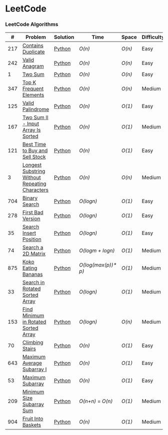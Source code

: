 LeetCode
========

### LeetCode Algorithms
 
 


| # | Problem | Solution | Time | Space | Difficulty |
|---| ------- | -------- | ---- | ----- | ---------- |
|217|[Contains Duplicate](https://leetcode.com/problems/contains-duplicate/) | [Python](./Arrays/ContainsDuplicate/containsDuplicate.py)|_O(n)_|_O(n)_|Easy|
|242|[Valid Anagram](https://leetcode.com/problems/valid-anagram/) | [Python](./Arrays/ValidAnagram/validAnagram.py)|_O(n)_|_O(n)_|Easy|
|1|[Two Sum](https://leetcode.com/problems/two-sum/) | [Python](./Arrays/TwoSum/twoSum.py)|_O(n)_|_O(n)_|Easy|
|347|[Top K Frequent Elements](https://leetcode.com/problems/top-k-frequent-elements/) | [Python](./Arrays/TopKFrequentElements/topKFrequentElements.py)|_O(n)_|_O(n)_|Medium|
|125|[Valid Palindrome](https://leetcode.com/problems/valid-palindrome/) | [Python](./TwoPointers/ValidPalindrome/validPalindrome.py)|_O(n)_|_O(1)_|Easy|
|167|[Two Sum II - Input Array Is Sorted](https://leetcode.com/problems/two-sum-ii-input-array-is-sorted/) | [Python](./TwoPointers/TwoSumIiInputArrayIsSorted/twoSumIiInputArrayIsSorted.py)|_O(n)_|_O(1)_|Medium|
|121|[Best Time to Buy and Sell Stock](https://leetcode.com/problems/best-time-to-buy-and-sell-stock/submissions/) | [Python](./SlidingWindows/BestTimeToBuyAndSellStock/bestTimeToBuyAndSellStock.py)|_O(n)_|_O(1)_|Easy|
|3|[Longest Substring Without Repeating Characters](https://leetcode.com/problems/longest-substring-without-repeating-characters/) | [Python](./SlidingWindow/LongestSubstringWithoutRepeatingCharacters/longestSubstringWithoutRepeatingCharacters.py)|_O(n)_|_O(n)_|Medium|
|704|[Binary Search](https://leetcode.com/problems/binary-search) | [Python](./BinarySearch/BinarySearch/binarySearch.py)|_O(logn)_|_O(1)_|Easy|
|278|[First Bad Version](https://leetcode.com/problems/first-bad-version/) | [Python](./BinarySearch/FirstBadVersion/firstBadVersion.py)|_O(logn)_|_O(1)_|Easy|
|35|[Search Insert Position](https://leetcode.com/problems/search-insert-position/) | [Python](./BinarySearch/SearchInsertPosition/searchInsertPosition.py)|_O(logn)_|_O(1)_|Easy|
|74|[Search a 2D Matrix](https://leetcode.com/problems/search-a-2d-matrix/) | [Python](./BinarySearch/SearchA2dMatrix/searchA2dMatrix.py)|_O(logm + logn)_|_O(1)_|Medium|
|875|[Koko Eating Bananas](https://leetcode.com/problems/koko-eating-bananas) | [Python](./BinarySearch/KokoEatingBananas/kokoEatingBananas.py)|_O(log(max(p))* p)_|_O(1)_|Medium|
|33|[Search in Rotated Sorted Array](https://leetcode.com/problems/search-in-rotated-sorted-array/) | [Python](./BinarySearch/SearchInRotatedSortedArray/searchInRotatedSortedArray.py)|_O(logn)_|_O(1)_|Medium|
|153|[Find Minimum in Rotated Sorted Array](https://leetcode.com/problems/find-minimum-in-rotated-sorted-array/) | [Python](./BinarySearch/FindMinimumInRotatedSortedArray/findMinimumInRotatedSortedArray.py)|_O(logn)_|_O(n)_|Medium|
|70|[Climbing Stairs](https://leetcode.com/problems/climbing-stairs) | [Python](./DynamicProgramming/ClimbingStairs/climbingStairs.py)|_O(n)_|_O(1)_|Easy|
|643|[Maximum Average Subarray I](https://leetcode.com/problems/maximum-average-subarray-i/) | [Python](./SlidingWindow/MaximumAverageSubarrayI/maximumAverageSubarrayI.py)|_O(n)_|_O(1)_|Easy|
|53|[Maximum Subarray](https://leetcode.com/problems/maximum-subarray/) | [Python](./Arrays/MaximumSubarray/maximumSubarray.py)|_O(n)_|_O(1)_|Easy|
|209|[Minimum Size Subarray Sum](https://leetcode.com/problems/minimum-size-subarray-sum) | [Python](./SlidingWindow/MinimumSizeSubarraySum/minimumSizeSubarraySum.py)|_O(n+n)_ = _O(n)_|_O(1)_|Medium|
|904|[Fruit Into Baskets](https://leetcode.com/problems/fruit-into-baskets) | [Python](./SlidingWindow/FruitIntoBaskets/fruitIntoBaskets.py)|_O(n)_|_O(1)_|Medium|


